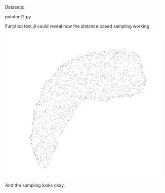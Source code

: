 Datasets:

pointnet2.py

Function test_9 could reveal how the distance based sampling working.

![](../../image/distance_sampling.png)

And the sampling looks okay.
